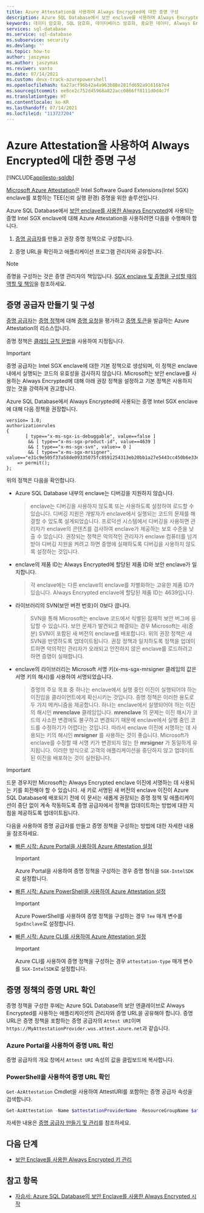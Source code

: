 ```yaml
---
title: Azure Attestation을 사용하여 Always Encrypted에 대한 증명 구성
description: Azure SQL Database에서 보안 enclave를 사용하여 Always Encrypted에 대한 Azure Attestation을 구성합니다.
keywords: 데이터 암호화, SQL 암호화, 데이터베이스 암호화, 중요한 데이터, Always Encrypted, 보안 enclave, SGX, 증명
services: sql-database
ms.service: sql-database
ms.subservice: security
ms.devlang: ''
ms.topic: how-to
author: jaszymas
ms.author: jaszymas
ms.reviwer: vanto
ms.date: 07/14/2021
ms.custom: devx-track-azurepowershell
ms.openlocfilehash: 6a27acf96b42a4a963b88e281fd692a91616b7e4
ms.sourcegitcommit: ee8ce2c752d45968a822acc0866ff8111d0d4c7f
ms.translationtype: HT
ms.contentlocale: ko-KR
ms.lasthandoff: 07/14/2021
ms.locfileid: "113727204"
---
```

# <a name="configure-attestation-for-always-encrypted-using-azure-attestation"></a>Azure Attestation을 사용하여 Always Encrypted에 대한 증명 구성

[!INCLUDE[appliesto-sqldb](../includes/appliesto-sqldb.md)]

[Microsoft Azure Attestation](../../attestation/overview.md)은 Intel Software Guard Extensions(Intel SGX) enclave를 포함하는 TEE(신뢰 실행 환경) 증명을 위한 솔루션입니다. 

Azure SQL Database에서 [보안 enclave를 사용한 Always Encrypted](/sql/relational-databases/security/encryption/always-encrypted-enclaves)에 사용되는 증명 Intel SGX enclave에 대해 Azure Attestation을 사용하려면 다음을 수행해야 합니다.

1. [증명 공급자](../../attestation/basic-concepts.md#attestation-provider)를 만들고 권장 증명 정책으로 구성합니다.

2. 증명 URL을 확인하고 애플리케이션 프로그램 관리자와 공유합니다.

> [!NOTE]
> 증명을 구성하는 것은 증명 관리자의 책임입니다. [SGX enclave 및 증명을 구성할 때의 역할 및 책임](always-encrypted-enclaves-plan.md#roles-and-responsibilities-when-configuring-sgx-enclaves-and-attestation)을 참조하세요.

## <a name="create-and-configure-an-attestation-provider"></a>증명 공급자 만들기 및 구성

[증명 공급자](../../attestation/basic-concepts.md#attestation-provider)는 [증명 정책](../../attestation/basic-concepts.md#attestation-request)에 대해 [증명 요청](../../attestation/basic-concepts.md#attestation-request)을 평가하고 [증명 토큰](../../attestation/basic-concepts.md#attestation-token)을 발급하는 Azure Attestation의 리소스입니다. 

증명 정책은 [클레임 규칙 문법](../../attestation/claim-rule-grammar.md)을 사용하여 지정됩니다.

> [!IMPORTANT]
> 증명 공급자는 Intel SGX enclave에 대한 기본 정책으로 생성되며, 이 정책은 enclave 내에서 실행되는 코드의 유효성을 검사하지 않습니다. Microsoft는 보안 enclave를 사용하는 Always Encrypted에 대해 아래 권장 정책을 설정하고 기본 정책은 사용하지 않는 것을 강력하게 권고합니다.

Azure SQL Database에서 Always Encrypted에 사용되는 증명 Intel SGX enclave에 대해 다음 정책을 권장합니다.

```output
version= 1.0;
authorizationrules 
{
       [ type=="x-ms-sgx-is-debuggable", value==false ]
        && [ type=="x-ms-sgx-product-id", value==4639 ]
        && [ type=="x-ms-sgx-svn", value>= 0 ]
        && [ type=="x-ms-sgx-mrsigner", value=="e31c9e505f37a58de09335075fc8591254313eb20bb1a27e5443cc450b6e33e5"] 
    => permit();
};
```

위의 정책은 다음을 확인합니다.

- Azure SQL Database 내부의 enclave는 디버깅을 지원하지 않습니다. 
  > enclave는 디버깅을 사용하지 않도록 또는 사용하도록 설정하여 로드할 수 있습니다. 디버깅 지원은 개발자가 enclave에서 실행되는 코드의 문제를 해결할 수 있도록 설계되었습니다. 프로덕션 시스템에서 디버깅을 사용하면 관리자가 enclave의 콘텐츠를 검사하여 enclave가 제공하는 보호 수준을 낮출 수 있습니다. 권장되는 정책은 악의적인 관리자가 enclave 컴퓨터를 넘겨받아 디버깅 지원을 켜려고 하면 증명에 실패하도록 디버깅을 사용하지 않도록 설정하는 것입니다. 
- enclave의 제품 ID는 Always Encrypted에 할당된 제품 ID와 보안 enclave가 일치합니다.
  > 각 enclave에는 다른 enclave의 enclave를 차별화하는 고유한 제품 ID가 있습니다. Always Encrypted enclave에 할당된 제품 ID는 4639입니다. 
- 라이브러리의 SVN(보안 버전 번호)이 0보다 큽니다.
  > SVN을 통해 Microsoft는 enclave 코드에서 식별된 잠재적 보안 버그에 응답할 수 있습니다. 보안 문제가 발견되고 해결되는 경우 Microsoft는 새(증분) SVN이 포함된 새 버전의 enclave를 배포합니다. 위의 권장 정책은 새 SVN을 반영하도록 업데이트됩니다. 권장 정책과 일치하도록 정책을 업데이트하면 악의적인 관리자가 오래되고 안전하지 않은 enclave를 로드하려고 하면 증명이 실패합니다.
- enclave의 라이브러리는 Microsoft 서명 키(x-ms-sgx-mrsigner 클레임의 값은 서명 키의 해시)를 사용하여 서명되었습니다.
  > 증명의 주요 목표 중 하나는 enclave에서 실행 중인 이진이 실행되어야 하는 이진임을 클라이언트에게 확신시키는 것입니다. 증명 정책은 이러한 용도로 두 가지 메커니즘을 제공합니다. 하나는 enclave에서 실행되어야 하는 이진의 해시인 **mrenclave** 클레임입니다. **mrenclave** 의 문제는 이진 해시가 코드의 사소한 변경에도 불구하고 변경되기 때문에 enclave에서 실행 중인 코드를 수정하기가 어렵다는 것입니다. 따라서 enclave 이진에 서명하는 데 사용되는 키의 해시인 **mrsigner** 를 사용하는 것이 좋습니다. Microsoft가 enclave를 수정할 때 서명 키가 변경되지 않는 한 **mrsigner** 가 동일하게 유지됩니다. 이러한 방식으로 고객의 애플리케이션을 중단하지 않고 업데이트된 이진을 배포하는 것이 실현됩니다. 

> [!IMPORTANT]
> 드문 경우지만 Microsoft는 Always Encrypted enclave 이진에 서명하는 데 사용되는 키를 회전해야 할 수 있습니다. 새 키로 서명된 새 버전의 enclave 이진이 Azure SQL Database에 배포되기 전에 이 문서는 새롭게 권장되는 증명 정책 및 애플리케이션이 중단 없이 계속 작동하도록 증명 공급자에서 정책을 업데이트하는 방법에 대한 지침을 제공하도록 업데이트됩니다.

다음을 사용하여 증명 공급자를 만들고 증명 정책을 구성하는 방법에 대한 자세한 내용을 참조하세요.

- [빠른 시작: Azure Portal을 사용하여 Azure Attestation 설정](../../attestation/quickstart-portal.md)
    > [!IMPORTANT]
    > Azure Portal을 사용하여 증명 정책을 구성하는 경우 증명 형식을 `SGX-IntelSDK`로 설정합니다.
- [빠른 시작: Azure PowerShell을 사용하여 Azure Attestation 설정](../../attestation/quickstart-powershell.md)
    > [!IMPORTANT]
    > Azure PowerShell를 사용하여 증명 정책을 구성하는 경우 `Tee` 매개 변수를 `SgxEnclave`로 설정합니다.
- [빠른 시작: Azure CLI를 사용하여 Azure Attestation 설정](../../attestation/quickstart-azure-cli.md)
    > [!IMPORTANT]
    > Azure CLI를 사용하여 증명 정책을 구성하는 경우 `attestation-type` 매개 변수를 `SGX-IntelSDK`로 설정합니다.


## <a name="determine-the-attestation-url-for-your-attestation-policy"></a>증명 정책의 증명 URL 확인

증명 정책을 구성한 후에는 Azure SQL Database의 보안 엔클레이브로 Always Encrypted를 사용하는 애플리케이션의 관리자와 증명 URL을 공유해야 합니다. 증명 URL은 증명 정책을 포함하는 증명 공급자의 `Attest URI`이며 `https://MyAttestationProvider.wus.attest.azure.net`과 같습니다.

### <a name="use-azure-portal-to-determine-the-attestation-url"></a>Azure Portal을 사용하여 증명 URL 확인

증명 공급자의 개요 창에서 `Attest URI` 속성의 값을 클립보드에 복사합니다. 

### <a name="use-powershell-to-determine-the-attestation-url"></a>PowerShell을 사용하여 증명 URL 확인

`Get-AzAttestation` Cmdlet을 사용하여 AttestURI를 포함하는 증명 공급자 속성을 검색합니다.

```powershell
Get-AzAttestation -Name $attestationProviderName -ResourceGroupName $attestationResourceGroupName
```

자세한 내용은 [증명 공급자 만들기 및 관리](../../attestation/quickstart-powershell.md#create-and-manage-an-attestation-provider)를 참조하세요.

## <a name="next-steps"></a>다음 단계

- [보안 Enclave를 사용한 Always Encrypted 키 관리](/sql/relational-databases/security/encryption/always-encrypted-enclaves-manage-keys)

## <a name="see-also"></a>참고 항목

- [자습서: Azure SQL Database의 보안 Enclave를 사용한 Always Encrypted 시작](always-encrypted-enclaves-getting-started.md)
